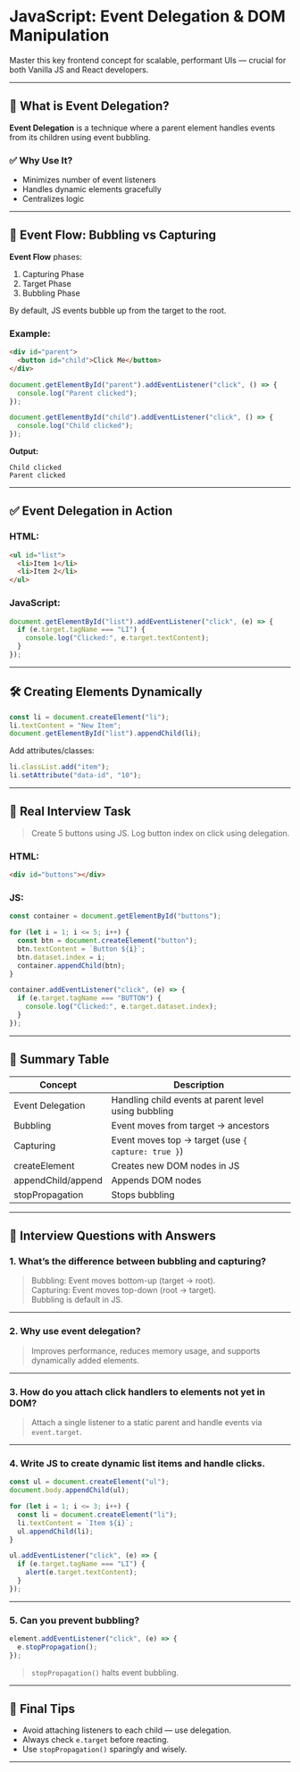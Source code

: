 
# JavaScript: Event Delegation & DOM Manipulation

Master this key frontend concept for scalable, performant UIs — crucial for both Vanilla JS and React developers.

---

## 🧠 What is Event Delegation?

**Event Delegation** is a technique where a parent element handles events from its children using event bubbling.

### ✅ Why Use It?
- Minimizes number of event listeners
- Handles dynamic elements gracefully
- Centralizes logic

---

## 🌊 Event Flow: Bubbling vs Capturing

**Event Flow** phases:
1. Capturing Phase
2. Target Phase
3. Bubbling Phase

By default, JS events bubble up from the target to the root.

### Example:

```html
<div id="parent">
  <button id="child">Click Me</button>
</div>
```

```js
document.getElementById("parent").addEventListener("click", () => {
  console.log("Parent clicked");
});

document.getElementById("child").addEventListener("click", () => {
  console.log("Child clicked");
});
```

**Output:**
```
Child clicked
Parent clicked
```

---

## ✅ Event Delegation in Action

### HTML:
```html
<ul id="list">
  <li>Item 1</li>
  <li>Item 2</li>
</ul>
```

### JavaScript:
```js
document.getElementById("list").addEventListener("click", (e) => {
  if (e.target.tagName === "LI") {
    console.log("Clicked:", e.target.textContent);
  }
});
```

---

## 🛠️ Creating Elements Dynamically

```js
const li = document.createElement("li");
li.textContent = "New Item";
document.getElementById("list").appendChild(li);
```

Add attributes/classes:

```js
li.classList.add("item");
li.setAttribute("data-id", "10");
```

---

## 🧪 Real Interview Task

> Create 5 buttons using JS. Log button index on click using delegation.

### HTML:
```html
<div id="buttons"></div>
```

### JS:
```js
const container = document.getElementById("buttons");

for (let i = 1; i <= 5; i++) {
  const btn = document.createElement("button");
  btn.textContent = `Button ${i}`;
  btn.dataset.index = i;
  container.appendChild(btn);
}

container.addEventListener("click", (e) => {
  if (e.target.tagName === "BUTTON") {
    console.log("Clicked:", e.target.dataset.index);
  }
});
```

---

## 🧩 Summary Table

| Concept             | Description                                                                 |
|---------------------|-----------------------------------------------------------------------------|
| Event Delegation    | Handling child events at parent level using bubbling                        |
| Bubbling            | Event moves from target → ancestors                                         |
| Capturing           | Event moves top → target (use `{ capture: true }`)                          |
| createElement       | Creates new DOM nodes in JS                                                 |
| appendChild/append  | Appends DOM nodes                                                           |
| stopPropagation     | Stops bubbling                                                              |

---

## 📘 Interview Questions with Answers

### 1. **What’s the difference between bubbling and capturing?**
> Bubbling: Event moves bottom-up (target → root).  
> Capturing: Event moves top-down (root → target).  
> Bubbling is default in JS.

---

### 2. **Why use event delegation?**
> Improves performance, reduces memory usage, and supports dynamically added elements.

---

### 3. **How do you attach click handlers to elements not yet in DOM?**
> Attach a single listener to a static parent and handle events via `event.target`.

---

### 4. **Write JS to create dynamic list items and handle clicks.**
```js
const ul = document.createElement("ul");
document.body.appendChild(ul);

for (let i = 1; i <= 3; i++) {
  const li = document.createElement("li");
  li.textContent = `Item ${i}`;
  ul.appendChild(li);
}

ul.addEventListener("click", (e) => {
  if (e.target.tagName === "LI") {
    alert(e.target.textContent);
  }
});
```

---

### 5. **Can you prevent bubbling?**
```js
element.addEventListener("click", (e) => {
  e.stopPropagation();
});
```

> `stopPropagation()` halts event bubbling.

---

## 🧠 Final Tips

- Avoid attaching listeners to each child — use delegation.
- Always check `e.target` before reacting.
- Use `stopPropagation()` sparingly and wisely.

---
